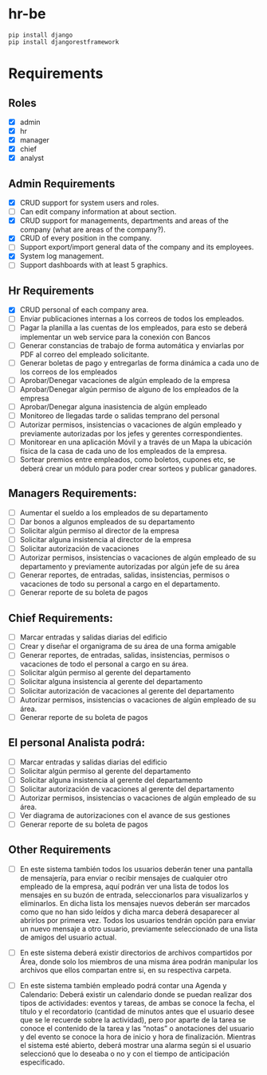 # hr-be

```
pip install django
pip install djangorestframework
```

# Requirements

## Roles
- [x] admin
- [x] hr
- [x] manager
- [x] chief
- [x] analyst

## Admin Requirements
- [x] CRUD support for system users and roles.
- [ ] Can edit company information at about section.
- [x] CRUD support for managements, departments and areas of the company (what are areas of the company?).
- [x] CRUD of every position in the company.
- [ ] Support export/import general data of the company and its employees.
- [x] System log management.
- [ ] Support dashboards with at least 5 graphics.
## Hr Requirements
- [x] CRUD personal of each company area.
- [ ] Enviar publicaciones internas a los correos de todos los empleados.
- [ ] Pagar la planilla a las cuentas de los empleados, para esto se deberá implementar un web service para la  conexión con Bancos
- [ ] Generar constancias de trabajo de forma automática y enviarlas por PDF al correo del empleado solicitante.
- [ ] Generar boletas de pago y entregarlas de forma dinámica a cada uno de los correos de los empleados
- [ ] Aprobar/Denegar vacaciones de algún empleado de la  empresa
- [ ] Aprobar/Denegar algún permiso de alguno de los empleados de la empresa
- [ ] Aprobar/Denegar alguna inasistencia de algún empleado
- [ ] Monitoreo de llegadas tarde o salidas temprano del personal
- [ ] Autorizar permisos, insistencias o vacaciones de algún empleado y previamente autorizadas por los jefes y gerentes correspondientes.
- [ ] Monitorear en una aplicación Móvil y a través de un Mapa la ubicación física de la casa de cada uno de los empleados de la empresa.
- [ ] Sortear premios entre empleados, como boletos, cupones etc, se deberá crear un módulo para poder crear sorteos y publicar ganadores.

## Managers Requirements:
- [ ] Aumentar el sueldo a los empleados de su departamento
- [ ] Dar bonos a algunos empleados de su departamento
- [ ] Solicitar algún permiso al director de la empresa
- [ ] Solicitar alguna insistencia al director de la empresa
- [ ] Solicitar autorización de vacaciones 
- [ ] Autorizar permisos, insistencias o vacaciones de algún empleado de su departamento y previamente autorizadas por algún jefe de su área
- [ ] Generar reportes, de entradas, salidas, insistencias, permisos o vacaciones de todo su personal a cargo en el departamento.
- [ ] Generar reporte de su boleta de pagos

## Chief Requirements:
- [ ] Marcar entradas y salidas diarias del edificio
- [ ] Crear y diseñar el organigrama de su área de una forma amigable
- [ ] Generar reportes, de entradas, salidas, insistencias, permisos o vacaciones de todo el personal a cargo en su área.
- [ ] Solicitar algún permiso al gerente del departamento
- [ ] Solicitar alguna insistencia al gerente del departamento
- [ ] Solicitar autorización de vacaciones al gerente del departamento
- [ ] Autorizar permisos, insistencias o vacaciones de algún empleado de su área. 
- [ ] Generar reporte de su boleta de pagos

## El personal Analista podrá:
- [ ] Marcar entradas y salidas diarias del edificio
- [ ] Solicitar algún permiso al gerente del departamento
- [ ] Solicitar alguna insistencia al gerente del departamento
- [ ] Solicitar autorización de vacaciones al gerente del departamento
- [ ] Autorizar permisos, insistencias o vacaciones de algún empleado de su área. 
- [ ] Ver diagrama de autorizaciones con el avance de sus gestiones
- [ ] Generar reporte de su boleta de pagos

## Other Requirements
- [ ] En este sistema también todos los usuarios deberán tener una pantalla de mensajería, para enviar o recibir mensajes de cualquier otro empleado de la empresa, aquí podrán  ver una lista de todos los mensajes en su buzón de entrada, seleccionarlos para visualizarlos y eliminarlos. En dicha lista los mensajes nuevos deberán ser marcados como que no han sido leídos y dicha marca deberá desaparecer al abrirlos por primera vez. Todos los usuarios tendrán opción para enviar un nuevo mensaje a otro usuario, previamente seleccionado de una lista de amigos del usuario actual.

- [ ] En este sistema deberá existir directorios de archivos compartidos por Área, donde solo los miembros de una misma área podrán manipular los archivos que ellos compartan entre si, en su respectiva carpeta.

- [ ] En este sistema también empleado podrá contar una Agenda y Calendario: Deberá existir un calendario donde se puedan realizar dos tipos de actividades: eventos y tareas, de ambas se conoce la fecha, el título y el recordatorio (cantidad de minutos antes que el usuario desee que se le recuerde sobre la actividad), pero por aparte de la tarea se conoce el contenido de la tarea y las “notas” o anotaciones del usuario y del evento se conoce la hora de inicio y hora de finalización. Mientras el sistema esté abierto, deberá mostrar una alarma según si el usuario seleccionó que lo deseaba o no y con el tiempo de anticipación especificado.